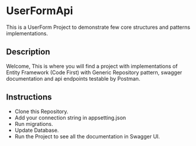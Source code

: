 # UserFormApi
This is a UserForm Project to demonstrate few core structures and patterns implementations.

## Description
Welcome, This is where you will find a project with implementations of Entity Framework (Code First) with Generic Repository pattern, swagger documentation and api endpoints testable by Postman.

## Instructions
- Clone this Repository.
- Add your connection string in appsetting.json
- Run migrations.
- Update Database.
- Run the Project to see all the documentation in Swagger UI.

